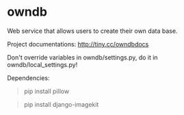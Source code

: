 # owndb

Web service that allows users to create their own data base.

Project documentations: http://tiny.cc/owndbdocs

Don't override variables in owndb/settings.py, do it in owndb/local_settings.py!

Dependencies:

> pip install pillow

> pip install django-imagekit

